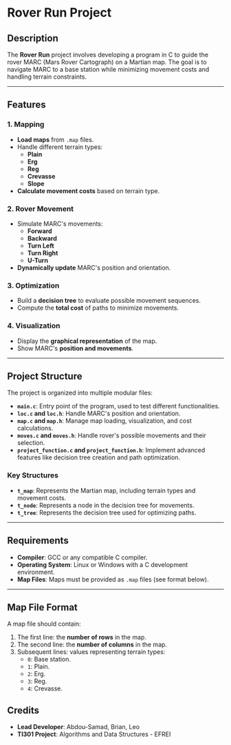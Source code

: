 # **Rover Run Project**

## **Description**

The **Rover Run** project involves developing a program in C to guide the rover MARC (Mars Rover Cartograph) on a Martian map. The goal is to navigate MARC to a base station while minimizing movement costs and handling terrain constraints.

---

## **Features**

### **1. Mapping**
- **Load maps** from `.map` files.
- Handle different terrain types:
  - **Plain**
  - **Erg**
  - **Reg**
  - **Crevasse**
  - **Slope**
- **Calculate movement costs** based on terrain type.

### **2. Rover Movement**
- Simulate MARC's movements:
  - **Forward**
  - **Backward**
  - **Turn Left**
  - **Turn Right**
  - **U-Turn**
- **Dynamically update** MARC's position and orientation.

### **3. Optimization**
- Build a **decision tree** to evaluate possible movement sequences.
- Compute the **total cost** of paths to minimize movements.

### **4. Visualization**
- Display the **graphical representation** of the map.
- Show MARC's **position and movements**.

---

## **Project Structure**

The project is organized into multiple modular files:

- **`main.c`**: Entry point of the program, used to test different functionalities.
- **`loc.c` and `loc.h`**: Handle MARC's position and orientation.
- **`map.c` and `map.h`**: Manage map loading, visualization, and cost calculations.
- **`moves.c` and `moves.h`**: Handle rover's possible movements and their selection.
- **`project_function.c` and `project_function.h`**: Implement advanced features like decision tree creation and path optimization.

### **Key Structures**
- **`t_map`**: Represents the Martian map, including terrain types and movement costs.
- **`t_node`**: Represents a node in the decision tree for movements.
- **`t_tree`**: Represents the decision tree used for optimizing paths.

---

## **Requirements**

- **Compiler**: GCC or any compatible C compiler.
- **Operating System**: Linux or Windows with a C development environment.
- **Map Files**: Maps must be provided as `.map` files (see format below).

---

## **Map File Format**

A map file should contain:
1. The first line: the **number of rows** in the map.
2. The second line: the **number of columns** in the map.
3. Subsequent lines: values representing terrain types:
   - `0`: Base station.
   - `1`: Plain.
   - `2`: Erg.
   - `3`: Reg.
   - `4`: Crevasse.



## **Credits**

- **Lead Developer**: Abdou-Samad, Brian, Leo 
- **TI301 Project**: Algorithms and Data Structures - EFREI
